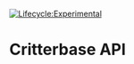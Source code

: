 [![Lifecycle:Experimental](https://img.shields.io/badge/Lifecycle-Experimental-339999)](<Redirect-URL>)
# Critterbase API

